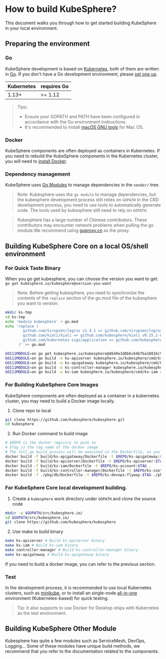 # How to build KubeSphere?

This document walks you through how to get started building KubeSphere in your local environment.

## Preparing the environment

### Go

KubeSphere development is based on [Kubernetes](https://github.com/kubernetes/kubernetes), both of them are written in [Go](http://golang.org/). If you don't have a Go development environment, please [set one up](http://golang.org/doc/code.html).

| Kubernetes     | requires Go |
|----------------|-------------|
| 1.13+          | >= 1.12     |

> Tips:
> - Ensure your GOPATH and PATH have been configured in accordance with the Go
environment instructions.
> - It's recommended to install [macOS GNU tools](https://www.topbug.net/blog/2013/04/14/install-and-use-gnu-command-line-tools-in-mac-os-x) for Mac OS.

### Docker

KubeSphere components are often deployed as containers in Kubernetes. If you need to rebuild the KubeSphere components in the Kubernetes cluster, you will need to [install Docker](https://docs.docker.com/install/).


### Dependency management

KubeSphere uses [Go Modules](https://github.com/golang/go/wiki/Modules) to manage dependencies in the `vendor/` tree.

> Note: Kubesphere uses the `go module` to manage dependencies, but the kubesphere development process still relies on `GOPATH`
> In the CRD development process, you need to use tools to automatically generate code. The tools used by kubesphere still need to rely on `GOPATH`.

> Kubesphere has a large number of Chinese contributors. 
> These contributors may encounter network problems when pulling the go module.We recommend using [goproxy.cn](https://goproxy.cn) as the proxy.

## Building KubeSphere Core on a local OS/shell environment

### For Quick Taste Binary

When you go get kubesphere, you can choose the version you want to get: `go get kubesphere.io/kubesphere@version-you-want`

> Note: Before getting kubesphere, you need to synchronize the contents of the `replace` section of the go.mod file of the kubesphere you want to version.

```bash
mkdir ks-tmp
cd ks-tmp
echo 'module kubesphere' > go.mod
echo 'replace (
        github.com/Sirupsen/logrus v1.4.1 => github.com/sirupsen/logrus v1.4.1
      	github.com/kiali/kiali => github.com/kubesphere/kiali v0.15.1-0.20190407071308-6b5b818211c3
      	github.com/kubernetes-sigs/application => github.com/kubesphere/application v0.0.0-20190518133311-b9d9eb0b5cf7
      )' >> go.mod

GO111MODULE=on go get kubesphere.io/kubesphere@d649e3d0bbc64bfba18816c904819e4850d021e0
GO111MODULE=on go build -o ks-apiserver kubesphere.io/kubesphere/cmd/ks-apiserver # build ks-apiserver
GO111MODULE=on go build -o ks-apigateway kubesphere.io/kubesphere/cmd/ks-apigateway # build ks-apigateway
GO111MODULE=on go build -o ks-controller-manager kubesphere.io/kubesphere/cmd/controller-manager # build ks-controller-manager
GO111MODULE=on go build -o ks-iam kubesphere.io/kubesphere/cmd/ks-iam # build ks-iam
```

### For Building KubeSphere Core Images

KubeSphere components are often deployed as a container in a kubernetes cluster, you may need to build a Docker image locally.

1. Clone repo to local

```bash
git clone https://github.com/kubesphere/kubesphere.git
cd kubesphere
```

2. Run Docker command to build image

```bash
# $REPO is the docker registry to push to
# $Tag is the tag name of the docker image
# The full go build process will be executed in the Dockerfile, so you may need to set GOPROXY in it.
docker build -f build/ks-apigateway/Dockerfile -t $REPO/ks-apigateway:$TAG .
docker build -f build/ks-apiserver/Dockerfile -t $REPO/ks-apiserver:$TAG .
docker build -f build/ks-iam/Dockerfile -t $REPO/ks-account:$TAG .
docker build -f build/ks-controller-manager/Dockerfile -t $REPO/ks-controller-manager:$TAG .
docker build -f ./pkg/db/Dockerfile -t $REPO/ks-devops:flyway-$TAG ./pkg/db/
```

### For KubeSphere Core local development building.


1. Create a `kubesphere` work directory under `GOPATH` and clone the source code
```bash
mkdir -p $GOPATH/src/kubesphere.io/
cd $GOPATH/src/kubesphere.io/
git clone https://github.com/kubesphere/kubesphere
```

2. Use make to build binary
```bash
make ks-apiserver # Build ks-apiserver binary
make ks-iam # Build ks-iam binary
make controller-manager # Build ks-controller-manager binary
make ks-apigateway # Build ks-apigateway binary
```

If you need to build a docker image, you can refer to the previous section.

### Test

In the development process, it is recommended to use local Kubernetes clusters, such as [minikube](https://kubernetes.io/docs/tasks/tools/install-minikube/), or to install an single-node [all-in-one](https://github.com/kubesphere/kubesphere#all-in-one) environment (Kubernetes-based) for quick testing.

> Tip: It also supports to use Docker for Desktop ships with Kubernetes as the test environment.


## Building KubeSphere Other Module

Kubesphere has quite a few modules such as ServiceMesh, DevOps, Logging...
Some of these modules have unique build methods, we recommend that you refer to the documentation related to the components.

